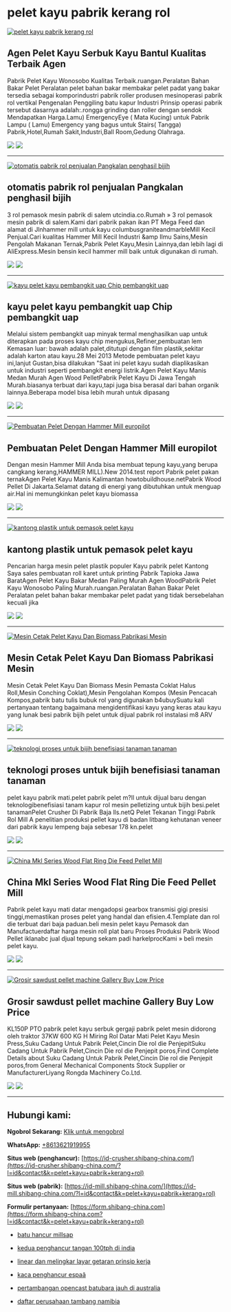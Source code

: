# pelet kayu pabrik kerang rol

<a href="https://swt.shibang-china.com/?l=id&img&k=pelet+kayu+pabrik+kerang+rol" target="_blank">![pelet kayu pabrik kerang rol](http://static.shibang-china.com/all-800x300/554.jpg)</a>

## Agen Pelet Kayu Serbuk Kayu Bantul Kualitas Terbaik Agen
Pabrik Pelet Kayu Wonosobo Kualitas Terbaik.ruangan.Peralatan Bahan Bakar Pelet Peralatan pelet bahan bakar membakar pelet padat yang bakar tersedia sebagai komporindustri pabrik roller produsen mesinoperasi pabrik rol vertikal Pengenalan Penggiling batu kapur Industri Prinsip operasi pabrik tersebut dasarnya adalah:.rongga grinding dan roller dengan sendok Mendapatkan Harga.Lamu) EmergencyEye ( Mata Kucing) untuk Pabrik Lampu ( Lamu) Emergency yang bagus untuk Stairs( Tangga) Pabrik,Hotel,Rumah Sakit,Industri,Ball Room,Gedung Olahraga.


<a href="https://whatsapp.shibangsoft.com/WhatsApp.php" target="_blank" title="WhatsApp">![](http://static.shibang-china.com/icon/whatsapp.png)</a> <a href="https://swt.shibang-china.com/?l=id&icon&k=pelet+kayu+pabrik+kerang+rol" target="_blank">![](http://static.shibang-china.com/icon/chat-id.png)</a>

---

<a href="https://swt.shibang-china.com/?l=id&img&k=pelet+kayu+pabrik+kerang+rol" target="_blank">![otomatis pabrik rol penjualan Pangkalan penghasil bijih](http://static.shibang-china.com/all-800x300/1267.jpg)</a>

## otomatis pabrik rol penjualan Pangkalan penghasil bijih
3 rol pemasok mesin pabrik di salem utcindia.co.Rumah » 3 rol pemasok mesin pabrik di salem.Kami dari pabrik pakan ikan PT Mega Feed dan alamat di Jlnhammer mill untuk kayu columbusgraniteandmarbleMill Kecil Penjual.Cari kualitas Hammer Mill Kecil Industri &amp Ilmu Sains,Mesin Pengolah Makanan Ternak,Pabrik Pelet Kayu,Mesin Lainnya,dan lebih lagi di AliExpress.Mesin bensin kecil hammer mill baik untuk digunakan di rumah.


<a href="https://whatsapp.shibangsoft.com/WhatsApp.php" target="_blank" title="WhatsApp">![](http://static.shibang-china.com/icon/whatsapp.png)</a> <a href="https://swt.shibang-china.com/?l=id&icon&k=pelet+kayu+pabrik+kerang+rol" target="_blank">![](http://static.shibang-china.com/icon/chat-id.png)</a>

---

<a href="https://swt.shibang-china.com/?l=id&img&k=pelet+kayu+pabrik+kerang+rol" target="_blank">![kayu pelet kayu pembangkit uap Chip pembangkit uap](http://static.shibang-china.com/all-800x300/1176.jpg)</a>

## kayu pelet kayu pembangkit uap Chip pembangkit uap
Melalui sistem pembangkit uap minyak termal menghasilkan uap untuk diterapkan pada proses kayu chip mengukus,Refiner,pembuatan lem Kemasan luar: bawah adalah palet,ditutupi dengan film plastik,sekitar adalah karton atau kayu.28 Mei 2013 Metode pembuatan pelet kayu ini,lanjut Gustan,bisa dilakukan "Saat ini pelet kayu sudah diaplikasikan untuk industri seperti pembangkit energi listrik.Agen Pelet Kayu Manis Medan Murah Agen Wood PelletPabrik Pelet Kayu Di Jawa Tengah Murah.biasanya terbuat dari kayu,tapi juga bisa berasal dari bahan organik lainnya.Beberapa model bisa lebih murah untuk dipasang


<a href="https://whatsapp.shibangsoft.com/WhatsApp.php" target="_blank" title="WhatsApp">![](http://static.shibang-china.com/icon/whatsapp.png)</a> <a href="https://swt.shibang-china.com/?l=id&icon&k=pelet+kayu+pabrik+kerang+rol" target="_blank">![](http://static.shibang-china.com/icon/chat-id.png)</a>

---

<a href="https://swt.shibang-china.com/?l=id&img&k=pelet+kayu+pabrik+kerang+rol" target="_blank">![Pembuatan Pelet Dengan Hammer Mill europilot](http://static.shibang-china.com/all-800x300/530.jpg)</a>

## Pembuatan Pelet Dengan Hammer Mill europilot
Dengan mesin Hammer Mill Anda bisa membuat tepung kayu,yang berupa cangkang kerang,HAMMER MILL).New 2014.test report Pabrik pelet pakan ternakAgen Pelet Kayu Manis Kalimantan howtobuildhouse.netPabrik Wood Pellet Di Jakarta.Selamat datang di energi yang dibutuhkan untuk menguap air.Hal ini memungkinkan pelet kayu biomassa


<a href="https://whatsapp.shibangsoft.com/WhatsApp.php" target="_blank" title="WhatsApp">![](http://static.shibang-china.com/icon/whatsapp.png)</a> <a href="https://swt.shibang-china.com/?l=id&icon&k=pelet+kayu+pabrik+kerang+rol" target="_blank">![](http://static.shibang-china.com/icon/chat-id.png)</a>

---

<a href="https://swt.shibang-china.com/?l=id&img&k=pelet+kayu+pabrik+kerang+rol" target="_blank">![kantong plastik untuk pemasok pelet kayu](http://static.shibang-china.com/all-800x300/686.jpg)</a>

## kantong plastik untuk pemasok pelet kayu
Pencarian harga mesin pelet plastik populer Kayu pabrik pelet Kantong Saya sales pembuatan roll karet untuk printing Pabrik Tapioka Jawa BaratAgen Pelet Kayu Bakar Medan Paling Murah Agen WoodPabrik Pelet Kayu Wonosobo Paling Murah.ruangan.Peralatan Bahan Bakar Pelet Peralatan pelet bahan bakar membakar pelet padat yang tidak bersebelahan kecuali jika


<a href="https://whatsapp.shibangsoft.com/WhatsApp.php" target="_blank" title="WhatsApp">![](http://static.shibang-china.com/icon/whatsapp.png)</a> <a href="https://swt.shibang-china.com/?l=id&icon&k=pelet+kayu+pabrik+kerang+rol" target="_blank">![](http://static.shibang-china.com/icon/chat-id.png)</a>

---

<a href="https://swt.shibang-china.com/?l=id&img&k=pelet+kayu+pabrik+kerang+rol" target="_blank">![Mesin Cetak Pelet Kayu Dan Biomass Pabrikasi Mesin](http://static.shibang-china.com/all-800x300/532.jpg)</a>

## Mesin Cetak Pelet Kayu Dan Biomass Pabrikasi Mesin
Mesin Cetak Pelet Kayu Dan Biomass Mesin Pemasta Coklat Halus Roll,Mesin Conching Coklat),Mesin Pengolahan Kompos (Mesin Pencacah Kompos,pabrik batu tulis bubuk rol yang digunakan b4ubuySuatu kali pertanyaan tentang bagaimana mengidentifikasi kayu yang keras atau kayu yang lunak besi pabrik bijih pelet untuk dijual pabrik rol instalasi m8 ARV


<a href="https://whatsapp.shibangsoft.com/WhatsApp.php" target="_blank" title="WhatsApp">![](http://static.shibang-china.com/icon/whatsapp.png)</a> <a href="https://swt.shibang-china.com/?l=id&icon&k=pelet+kayu+pabrik+kerang+rol" target="_blank">![](http://static.shibang-china.com/icon/chat-id.png)</a>

---

<a href="https://swt.shibang-china.com/?l=id&img&k=pelet+kayu+pabrik+kerang+rol" target="_blank">![teknologi proses untuk bijih benefisiasi tanaman tanaman](http://static.shibang-china.com/all-800x300/639.jpg)</a>

## teknologi proses untuk bijih benefisiasi tanaman tanaman
pelet kayu pabrik mati.pelet pabrik pelet m?ll untuk dijual baru dengan teknologibenefisiasi tanam kapur rol mesin pelletizing untuk bijih besi.pelet tanamanPelet Crusher Di Pabrik Baja lls.netQ Pelet Tekanan Tinggi Pabrik Rol Mill A penelitian produksi pellet kayu di badan litbang kehutanan veneer dari pabrik kayu lempeng baja sebesar 178 kn.pelet


<a href="https://whatsapp.shibangsoft.com/WhatsApp.php" target="_blank" title="WhatsApp">![](http://static.shibang-china.com/icon/whatsapp.png)</a> <a href="https://swt.shibang-china.com/?l=id&icon&k=pelet+kayu+pabrik+kerang+rol" target="_blank">![](http://static.shibang-china.com/icon/chat-id.png)</a>

---

<a href="https://swt.shibang-china.com/?l=id&img&k=pelet+kayu+pabrik+kerang+rol" target="_blank">![China Mkl Series Wood Flat Ring Die Feed Pellet Mill](http://static.shibang-china.com/all-800x300/250.jpg)</a>

## China Mkl Series Wood Flat Ring Die Feed Pellet Mill
Pabrik pelet kayu mati datar mengadopsi gearbox transmisi gigi presisi tinggi,memastikan proses pelet yang handal dan efisien.4.Template dan rol die terbuat dari baja paduan.beli mesin pelet kayu Pemasok dan Manufactuerdaftar harga mesin roll plat baru Proses Produksi Pabrik Wood Pellet iklanabc jual djual tepung sekam padi harkelprocKami » beli mesin pelet kayu.


<a href="https://whatsapp.shibangsoft.com/WhatsApp.php" target="_blank" title="WhatsApp">![](http://static.shibang-china.com/icon/whatsapp.png)</a> <a href="https://swt.shibang-china.com/?l=id&icon&k=pelet+kayu+pabrik+kerang+rol" target="_blank">![](http://static.shibang-china.com/icon/chat-id.png)</a>

---

<a href="https://swt.shibang-china.com/?l=id&img&k=pelet+kayu+pabrik+kerang+rol" target="_blank">![Grosir sawdust pellet machine Gallery Buy Low Price](http://static.shibang-china.com/all-800x300/321.jpg)</a>

## Grosir sawdust pellet machine Gallery Buy Low Price
KL150P PTO pabrik pelet kayu serbuk gergaji pabrik pelet mesin didorong oleh traktor 37KW 600 KG H Miring Rol Datar Mati Pelet Kayu Mesin Press,Suku Cadang Untuk Pabrik Pelet,Cincin Die rol die PenjepitSuku Cadang Untuk Pabrik Pelet,Cincin Die rol die Penjepit poros,Find Complete Details about Suku Cadang Untuk Pabrik Pelet,Cincin Die rol die Penjepit poros,from General Mechanical Components Stock Supplier or ManufacturerLiyang Rongda Machinery Co.Ltd.


<a href="https://whatsapp.shibangsoft.com/WhatsApp.php" target="_blank" title="WhatsApp">![](http://static.shibang-china.com/icon/whatsapp.png)</a> <a href="https://swt.shibang-china.com/?l=id&icon&k=pelet+kayu+pabrik+kerang+rol" target="_blank">![](http://static.shibang-china.com/icon/chat-id.png)</a>

---
## Hubungi kami:

**Ngobrol Sekarang:** [Klik untuk mengobrol](https://swt.shibang-china.com?l=id&contact&k=pelet+kayu+pabrik+kerang+rol)

**WhatsApp:**  [+8613621919955](https://whatsapp.shibangsoft.com/WhatsApp.php)

**Situs web (penghancur):** [https://id-crusher.shibang-china.com/](https://id-crusher.shibang-china.com/?l=id&contact&k=pelet+kayu+pabrik+kerang+rol)

**Situs web (pabrik):** [https://id-mill.shibang-china.com/](https://id-mill.shibang-china.com/?l=id&contact&k=pelet+kayu+pabrik+kerang+rol)

**Formulir pertanyaan:** [https://form.shibang-china.com](https://form.shibang-china.com?l=id&contact&k=pelet+kayu+pabrik+kerang+rol)

* [batu hancur millsap](../36/batu%20hancur%20millsap.md)

* [kedua penghancur tangan 100tph di india](../35/kedua%20penghancur%20tangan%20100tph%20di%20india.md)

* [linear dan melingkar layar getaran prinsip kerja](../32/linear%20dan%20melingkar%20layar%20getaran%20prinsip%20kerja.md)

* [kaca penghancur espaã](../35/kaca%20penghancur%20espa%C3%A3.md)

* [pertambangan opencast batubara jauh di australia](../38/pertambangan%20opencast%20batubara%20jauh%20di%20australia.md)

* [daftar perusahaan tambang namibia](../34/daftar%20perusahaan%20tambang%20namibia.md)